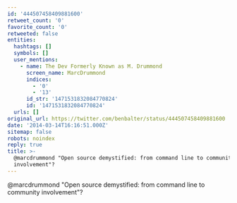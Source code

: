```yaml
---
id: '444507458409881600'
retweet_count: '0'
favorite_count: '0'
retweeted: false
entities:
  hashtags: []
  symbols: []
  user_mentions:
    - name: The Dev Formerly Known as M. Drummond
      screen_name: MarcDrummond
      indices:
        - '0'
        - '13'
      id_str: '1471531832084770824'
      id: '1471531832084770824'
  urls: []
original_url: https://twitter.com/benbalter/status/444507458409881600
date: '2014-03-14T16:16:51.000Z'
sitemap: false
robots: noindex
reply: true
title: >-
  @marcdrummond "Open source demystified: from command line to community
  involvement"?
---
```


@marcdrummond "Open source demystified: from command line to community involvement"?